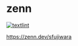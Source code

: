 # zenn

[![textlint](https://github.com/sfujiwara/zenn/actions/workflows/textlint.yaml/badge.svg)](https://github.com/sfujiwara/zenn/actions/workflows/textlint.yaml)

https://zenn.dev/sfujiwara
